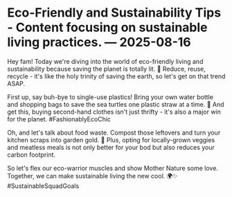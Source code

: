 # Eco-Friendly and Sustainability Tips - Content focusing on sustainable living practices. — 2025-08-16

Hey fam! Today we're diving into the world of eco-friendly living and sustainability because saving the planet is totally lit. 💚 Reduce, reuse, recycle - it's like the holy trinity of saving the earth, so let's get on that trend ASAP.

First up, say buh-bye to single-use plastics! Bring your own water bottle and shopping bags to save the sea turtles one plastic straw at a time. 🐢 And get this, buying second-hand clothes isn't just thrifty - it's also a major win for the planet. #FashionablyEcoChic

Oh, and let's talk about food waste. Compost those leftovers and turn your kitchen scraps into garden gold. 🌱 Plus, opting for locally-grown veggies and meatless meals is not only better for your bod but also reduces your carbon footprint.

So let's flex our eco-warrior muscles and show Mother Nature some love. Together, we can make sustainable living the new cool. 🌍✨ #SustainableSquadGoals